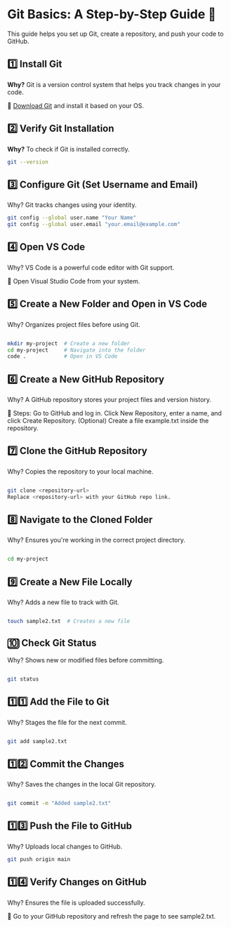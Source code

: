 # Git Basics: A Step-by-Step Guide 🚀

This guide helps you set up Git, create a repository, and push your code to GitHub.

## 1️⃣ Install Git  
**Why?** Git is a version control system that helps you track changes in your code.  

🔗 [Download Git](https://git-scm.com/downloads) and install it based on your OS.  

## 2️⃣ Verify Git Installation  
**Why?** To check if Git is installed correctly.  
```sh
git --version
```

## 3️⃣ Configure Git (Set Username and Email)
Why? Git tracks changes using your identity.


```sh
git config --global user.name "Your Name"
git config --global user.email "your.email@example.com"
```

## 4️⃣ Open VS Code
Why? VS Code is a powerful code editor with Git support.

📌 Open Visual Studio Code from your system.


## 5️⃣ Create a New Folder and Open in VS Code
Why? Organizes project files before using Git.

```sh

mkdir my-project  # Create a new folder
cd my-project     # Navigate into the folder
code .            # Open in VS Code
```

## 6️⃣ Create a New GitHub Repository
Why? A GitHub repository stores your project files and version history.

📌 Steps:
Go to GitHub and log in.
Click New Repository, enter a name, and click Create Repository.
(Optional) Create a file example.txt inside the repository.

## 7️⃣ Clone the GitHub Repository
Why? Copies the repository to your local machine.

```sh

git clone <repository-url>
Replace <repository-url> with your GitHub repo link.
```

## 8️⃣ Navigate to the Cloned Folder
Why? Ensures you're working in the correct project directory.

```sh

cd my-project

```
## 9️⃣ Create a New File Locally
Why? Adds a new file to track with Git.

```sh

touch sample2.txt  # Creates a new file

```
## 🔟 Check Git Status
Why? Shows new or modified files before committing.

```sh

git status
```
## 1️⃣1️⃣ Add the File to Git
Why? Stages the file for the next commit.

```sh

git add sample2.txt
```
## 1️⃣2️⃣ Commit the Changes
Why? Saves the changes in the local Git repository.

```sh

git commit -m "Added sample2.txt"
```
## 1️⃣3️⃣ Push the File to GitHub
Why? Uploads local changes to GitHub.

```sh
git push origin main
```
## 1️⃣4️⃣ Verify Changes on GitHub
Why? Ensures the file is uploaded successfully.

📌 Go to your GitHub repository and refresh the page to see sample2.txt.




